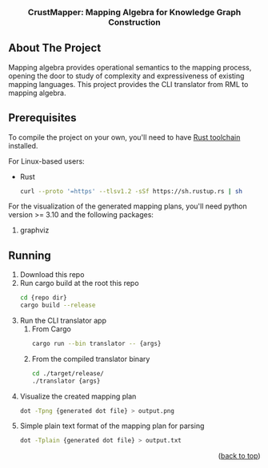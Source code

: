 <!-- Improved compatibility of back to top link: See: https://github.com/othneildrew/Best-README-Template/pull/73 -->

<a name="readme-top"></a>

<!--
*** Thanks for checking out the Best-README-Template. If you have a suggestion
*** that would make this better, please fork the repo and create a pull request
*** or simply open an issue with the tag "enhancement".
*** Don't forget to give the project a star!
*** Thanks again! Now go create something AMAZING! :D
-->

<!-- PROJECT LOGO -->
<br />
<div align="center">
<h3 align="center">CrustMapper: Mapping Algebra for Knowledge Graph Construction</h3>
</div>

<!-- ABOUT THE PROJECT -->

## About The Project

Mapping algebra provides operational semantics to the mapping process, opening
the door to study of complexity and expressiveness of existing mapping languages.
This project provides the CLI translator from RML to mapping algebra.

<!-- GETTING STARTED -->

## Prerequisites

To compile the project on your own, you'll need to have
[Rust toolchain](https://www.rust-lang.org/tools/install) installed.

For Linux-based users:

- Rust
  ```sh
  curl --proto '=https' --tlsv1.2 -sSf https://sh.rustup.rs | sh
  ```

For the visualization of the generated mapping plans, you'll need
python version >= 3.10 and the following packages:

1. graphviz

## Running

1. Download this repo
2. Run cargo build at the root this repo
   ```sh
   cd {repo dir}
   cargo build --release
   ```
3. Run the CLI translator app
   1. From Cargo
      ```sh
      cargo run --bin translator -- {args}
      ```
   2. From the compiled translator binary
      ```sh
      cd ./target/release/
      ./translator {args}
      ```
4. Visualize the created mapping plan
   ```sh
   dot -Tpng {generated dot file} > output.png
   ```
5. Simple plain text format of the mapping plan for parsing
   ```sh
   dot -Tplain {generated dot file} > output.txt
   ```

<p align="right">(<a href="#readme-top">back to top</a>)</p>
